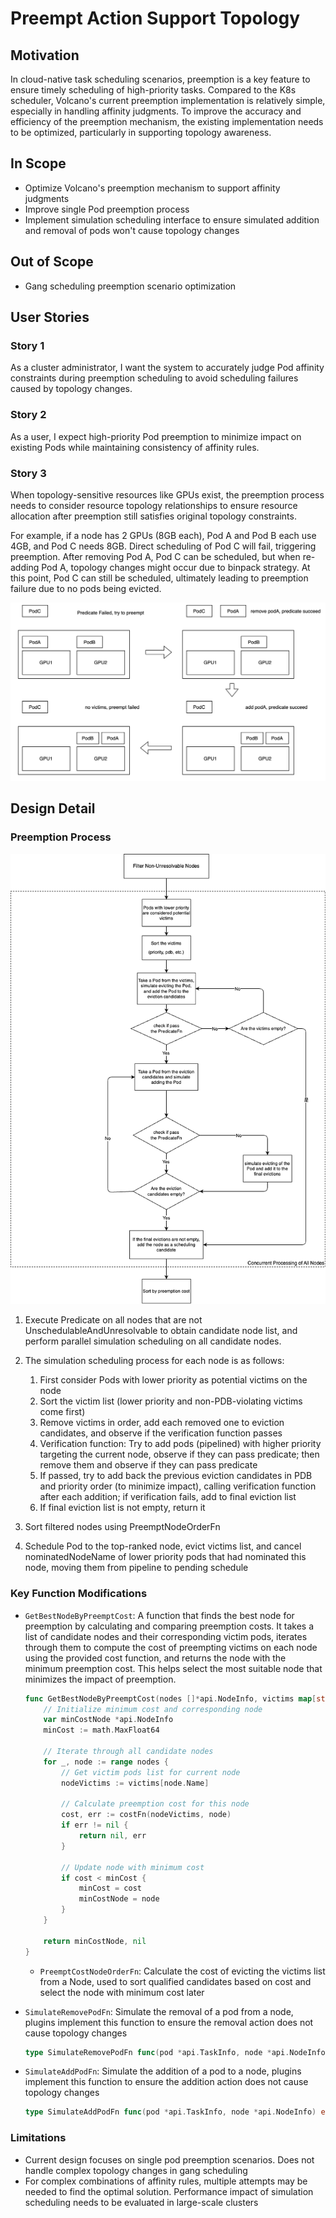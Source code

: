 # Preempt Action Support Topology

## Motivation

In cloud-native task scheduling scenarios, preemption is a key feature to ensure timely scheduling of high-priority tasks. Compared to the K8s scheduler, Volcano's current preemption implementation is relatively simple, especially in handling affinity judgments. To improve the accuracy and efficiency of the preemption mechanism, the existing implementation needs to be optimized, particularly in supporting topology awareness.

## In Scope

- Optimize Volcano's preemption mechanism to support affinity judgments
- Improve single Pod preemption process
- Implement simulation scheduling interface to ensure simulated addition and removal of pods won't cause topology changes

## Out of Scope

- Gang scheduling preemption scenario optimization

## User Stories

### Story 1

As a cluster administrator, I want the system to accurately judge Pod affinity constraints during preemption scheduling to avoid scheduling failures caused by topology changes.

### Story 2

As a user, I expect high-priority Pod preemption to minimize impact on existing Pods while maintaining consistency of affinity rules.

### Story 3

When topology-sensitive resources like GPUs exist, the preemption process needs to consider resource topology relationships to ensure resource allocation after preemption still satisfies original topology constraints.

For example, if a node has 2 GPUs (8GB each), Pod A and Pod B each use 4GB, and Pod C needs 8GB. Direct scheduling of Pod C will fail, triggering preemption. After removing Pod A, Pod C can be scheduled, but when re-adding Pod A, topology changes might occur due to binpack strategy. At this point, Pod C can still be scheduled, ultimately leading to preemption failure due to no pods being evicted.

![preempt-action-support-topology-1](images/preempt-action-support-topology/preempt-action-support-topology-1.png)

## Design Detail

### Preemption Process

![preempt-action-support-topology-2](images/preempt-action-support-topology/preempt-action-support-topology-2.png)

1. Execute Predicate on all nodes that are not UnschedulableAndUnresolvable to obtain candidate node list, and perform parallel simulation scheduling on all candidate nodes.

2. The simulation scheduling process for each node is as follows:
   1. First consider Pods with lower priority as potential victims on the node
   2. Sort the victim list (lower priority and non-PDB-violating victims come first)
   3. Remove victims in order, add each removed one to eviction candidates, and observe if the verification function passes
   4. Verification function: Try to add pods (pipelined) with higher priority targeting the current node, observe if they can pass predicate; then remove them and observe if they can pass predicate
   5. If passed, try to add back the previous eviction candidates in PDB and priority order (to minimize impact), calling verification function after each addition; if verification fails, add to final eviction list
   6. If final eviction list is not empty, return it

3. Sort filtered nodes using PreemptNodeOrderFn

4. Schedule Pod to the top-ranked node, evict victims list, and cancel nominatedNodeName of lower priority pods that had nominated this node, moving them from pipeline to pending schedule

### Key Function Modifications

- `GetBestNodeByPreemptCost`: A function that finds the best node for preemption by calculating and comparing preemption costs. It takes a list of candidate nodes and their corresponding victim pods, iterates through them to compute the cost of preempting victims on each node using the provided cost function, and returns the node with the minimum preemption cost. This helps select the most suitable node that minimizes the impact of preemption.
  
  ```go
  func GetBestNodeByPreemptCost(nodes []*api.NodeInfo, victims map[string][]*api.TaskInfo, costFn PreemptCostNodeOrderFn) (*api.NodeInfo, error) {
      // Initialize minimum cost and corresponding node
      var minCostNode *api.NodeInfo  
      minCost := math.MaxFloat64
      
      // Iterate through all candidate nodes
      for _, node := range nodes {
          // Get victim pods list for current node
          nodeVictims := victims[node.Name]
          
          // Calculate preemption cost for this node
          cost, err := costFn(nodeVictims, node)
          if err != nil {
              return nil, err
          }
          
          // Update node with minimum cost
          if cost < minCost {
              minCost = cost
              minCostNode = node
          }
      }
      
      return minCostNode, nil
  }
  ```

  - `PreemptCostNodeOrderFn`: Calculate the cost of evicting the victims list from a Node, used to sort qualified candidates based on cost and select the node with minimum cost later
- `SimulateRemovePodFn`: Simulate the removal of a pod from a node, plugins implement this function to ensure the removal action does not cause topology changes

  ```go
  type SimulateRemovePodFn func(pod *api.TaskInfo, node *api.NodeInfo) error
  ```

- `SimulateAddPodFn`: Simulate the addition of a pod to a node, plugins implement this function to ensure the addition action does not cause topology changes

  ```go
  type SimulateAddPodFn func(pod *api.TaskInfo, node *api.NodeInfo) error
  ```

### Limitations

- Current design focuses on single pod preemption scenarios. Does not handle complex topology changes in gang scheduling
- For complex combinations of affinity rules, multiple attempts may be needed to find the optimal solution. Performance impact of simulation scheduling needs to be evaluated in large-scale clusters
